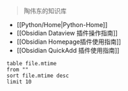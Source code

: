 

>陶伟东的知识库

- [[Python/Home|Python-Home]]
- [[Obsidian Dataview 插件操作指南]]
- [[Obsidian Homepage插件使用指南]]
- [[Obsidian QuickAdd 插件使用指南]]






```dataview
table file.mtime
from ""
sort file.mtime desc
limit 10

```